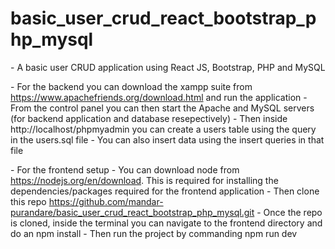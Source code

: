 # basic_user_crud_react_bootstrap_php_mysql
\- A basic user CRUD application using React JS, Bootstrap, PHP and MySQL

\- For the backend you can download the xampp suite from https://www.apachefriends.org/download.html and run the application 
\- From the control panel you can then start the Apache and MySQL servers (for backend application and database resepectively)
\- Then inside http://localhost/phpmyadmin you can create a users table using the query in the users.sql file
\- You can also insert data using the insert queries in that file

\- For the frontend setup 
\- You can download node from https://nodejs.org/en/download. This is required for installing the dependencies/packages required for the frontend application
\- Then clone this repo https://github.com/mandar-purandare/basic_user_crud_react_bootstrap_php_mysql.git
\- Once the repo is cloned, inside the terminal you can navigate to the frontend directory and do an npm install
\- Then run the project by commanding npm run dev


